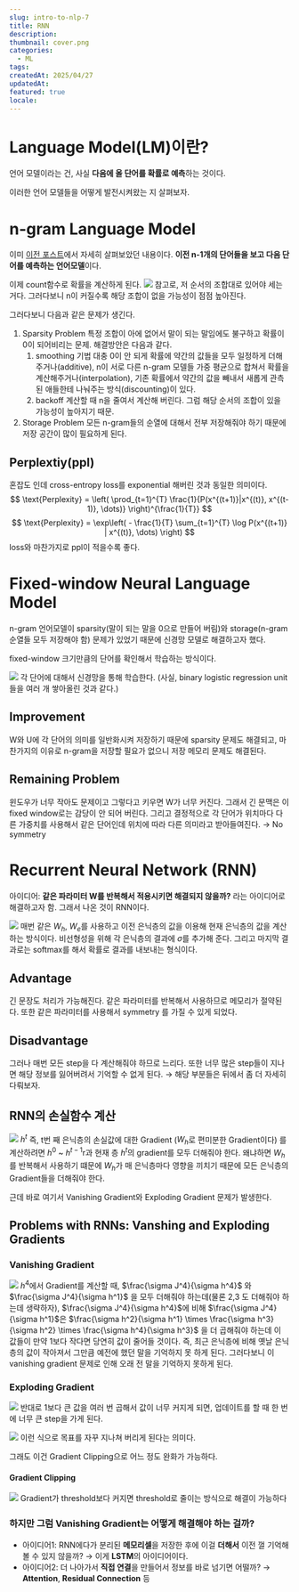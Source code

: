 ```yaml
---
slug: intro-to-nlp-7
title: RNN
description: 
thumbnail: cover.png
categories:
  - ML
tags: 
createdAt: 2025/04/27
updatedAt: 
featured: true
locale:
---
```

# Language Model(LM)이란?
언어 모델이라는 건, 사실 **다음에 올 단어를 확률로 예측**하는 것이다.

이러한 언어 모델들을 어떻게 발전시켜왔는 지 살펴보자.

# n-gram Language Model
이미 [이전 포스트](https://www.jinsoolve.com/posts/intro-to-nlp-2/)에서 자세히 살펴보았던 내용이다.
**이전 n-1개의 단어들을 보고 다음 단어를 예측하는 언어모델**이다.

이제 count함수로 확률을 계산하게 된다.
![](https://i.imgur.com/6xsdYwp.png)
참고로, 저 순서의 조합대로 있어야 세는 거다.
그러다보니 n이 커질수록 해당 조합이 없을 가능성이 점점 높아진다.

그러다보니 다음과 같은 문제가 생긴다.
1. Sparsity Problem
   특정 조합이 아에 없어서 말이 되는 말임에도 불구하고 확률이 0이 되어비리는 문제. 
	해결방안은 다음과 같다.
	1. smoothing 기법
	   대충 0이 안 되게 확률에 약간의 값들을 모두 일정하게 더해주거나(additive), n이 서로 다른 n-gram 모델들 가중 평균으로 합쳐서 확률을 계산해주거나(interpolation), 기존 확률에서 약간의 값을 빼내서 새롭게 관측된 애들한테 나눠주는 방식(discounting)이 있다.
	2. backoff
	   계산할 때 n을 줄여서 계산해 버린다. 그럼 해당 순서의 조합이 있을 가능성이 높아지기 때문.
2. Storage Problem
   모든 n-gram들의 순열에 대해서 전부 저장해줘야 하기 때문에 저장 공간이 많이 필요하게 된다.


## Perplextiy(ppl)
혼잡도 인데 cross-entropy loss를 exponential 해버린 것과 동일한 의미이다.
$$
\text{Perplexity} = \left( \prod_{t=1}^{T} \frac{1}{P(x^{(t+1)}|x^{(t)}, x^{(t-1)}, \dots)} \right)^{\frac{1}{T}}
$$
$$
\text{Perplexity} = \exp\left( - \frac{1}{T} \sum_{t=1}^{T} \log P(x^{(t+1)} | x^{(t)}, \dots) \right)
$$
loss와 마찬가지로 ppl이 적을수록 좋다.

# Fixed-window Neural Language Model
n-gram 언어모델이 sparsity(말이 되는 말을 0으로 만들어 버림)와 storage(n-gram 순열들 모두 저장해야 함) 문제가 있었기 때문에 신경망 모델로 해결하고자 했다.

fixed-window 크기만큼의 단어를 확인해서 학습하는 방식이다.

![](https://i.imgur.com/IGmwjeZ.png)
각 단어에 대해서 신경망을 통해 학습한다. (사실, binary logistic regression unit 들을 여러 개 쌓아올린 것과 같다.)

## Improvement
W와 U에 각 단어의 의미를 일반화시켜 저장하기 때문에 sparsity 문제도 해결되고, 마찬가지의 이유로 n-gram을 저장할 필요가 없으니 저장 메모리 문제도 해결된다.

## Remaining Problem
윈도우가 너무 작아도 문제이고 그렇다고 키우면 W가 너무 커진다. 그래서 긴 문맥은 이 fixed window로는 감당이 안 되어 버린다.
그리고 결정적으로 각 단어가 위치마다 다른 가중치를 사용해서 같은 단어인데 위치에 따라 다른 의미라고 받아들여진다. → No symmetry

# Recurrent Neural Network (RNN)
아이디어: **같은 파라미터 W를 반복해서 적용시키면 해결되지 않을까?** 라는 아이디어로 해결하고자 함.
그래서 나온 것이 RNN이다.

![](https://i.imgur.com/PlK76Ov.png)
매번 같은 $W_{h}$, $W_{e}$를 사용하고 이전 은닉층의 값을 이용해 현재 은닉층의 값을 계산하는 방식이다.
비선형성을 위해 각 은닉층의 결과에 $\sigma$를 추가해 준다. 그리고 마지막 결과로는 $\text{softmax}$를 해서 확률로 결과를 내보내는 형식이다.

## Advantage
긴 문장도 처리가 가능해진다.
같은 파라미터를 반복해서 사용하므로 메모리가 절약된다.
또한 같은 파라미터를 사용해서 symmetry 를 가질 수 있게 되었다.

## Disadvantage
그러나 매번 모든 step을 다 계산해줘야 하므로 느리다.
또한 너무 많은 step들이 지나면 해당 정보를 잃어버려서 기억할 수 없게 된다. 
→ 해당 부분들은 뒤에서 좀 더 자세히 다뤄보자.

## RNN의 손실함수 계산
![](https://i.imgur.com/sMGtpfp.png)
$h^t$ 즉, t번 째 은닉층의 손실값에 대한 Gradient ($W_h$로 편미분한 Gradient이다) 를 계산하려면 $h^0$ ~ $h^{t-1}$r과 현재 층 $h^t$의 gradient를 모두 더해줘야 한다.
왜냐하면 $W_{h}$를 반복해서 사용하기 떄문에 $W_{h}$가 매 은닉층마다 영향을 끼치기 때문에 모든 은닉층의 Gradient들을 더해줘야 한다.

근데 바로 여기서 Vanishing Gradient와 Exploding Gradient 문제가 발생한다.

## Problems with RNNs: Vanshing and Exploding Gradients
### Vanishing Gradient
![](https://i.imgur.com/e5FB2Tb.png)
$h^4$에서 Gradient를 계산할 때, $\frac{\sigma J^4}{\sigma h^4}$ 와 $\frac{\sigma J^4}{\sigma h^1}$ 을 모두 더해줘야 하는데(물론 2,3 도 더해줘야 하는데 생략하자), $\frac{\sigma J^4}{\sigma h^4}$에 비해 $\frac{\sigma J^4}{\sigma h^1}$은 $\frac{\sigma h^2}{\sigma h^1} \times \frac{\sigma h^3}{\sigma h^2} \times  \frac{\sigma h^4}{\sigma h^3}$ 을 더 곱해줘야 하는데 이 값들이 만약 1보다 작다면 당연히 값이 줄어들 것이다.
즉, 최근 은닉층에 비해 옛날 은닉층의 값이 작아져서 그만큼 예전에 했던 말을 기억하지 못 하게 된다.
그러다보니 이 vanishing gradient 문제로 인해 오래 전 말을 기억하지 못하게 된다.

### Exploding Gradient
![](https://i.imgur.com/unNXWMa.png)
반대로 1보다 큰 값을 여러 번 곱해서 값이 너무 커지게 되면, 업데이트를 할 때 한 번에 너무 큰 step을 가게 된다.

![](https://i.imgur.com/4zGdy0b.png)
이런 식으로 목표를 자꾸 지나쳐 버리게 된다는 의미다.

그래도 이건 Gradient Clipping으로 어느 정도 완화가 가능하다.

#### Gradient Clipping
![](https://i.imgur.com/dSWMK0j.png)
Gradient가 threshold보다 커지면 threshold로 줄이는 방식으로 해결이 가능하다

### 하지만 그럼 Vanishing Gradient는 어떻게 해결해야 하는 걸까?
- 아이디어1: RNN에다가 분리된 **메모리셀**을 저장한 후에 이걸 **더해서** 이전 껄 기억해 볼 수 있지 않을까? → 이게 **LSTM**의 아이디어이다.
- 아이디어2: 더 나아가서 **직접 연결**을 만들어서 정보를 바로 넘기면 어떨까? → **Attention**, **Residual Connection** 등

